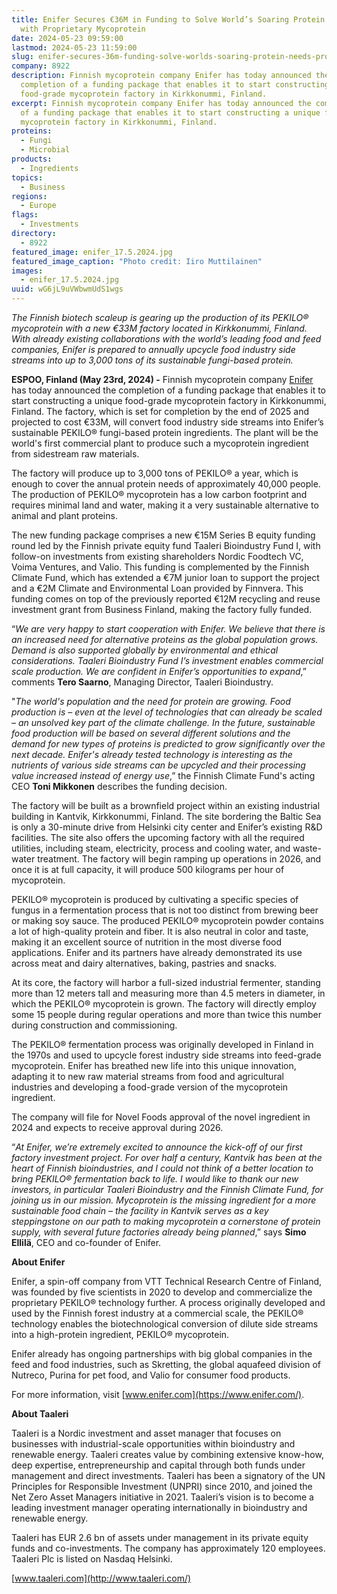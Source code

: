 ```yaml
---
title: Enifer Secures €36M in Funding to Solve World’s Soaring Protein Needs
  with Proprietary Mycoprotein
date: 2024-05-23 09:59:00
lastmod: 2024-05-23 11:59:00
slug: enifer-secures-36m-funding-solve-worlds-soaring-protein-needs-proprietary-mycoprotein
company: 8922
description: Finnish mycoprotein company Enifer has today announced the
  completion of a funding package that enables it to start constructing a unique
  food-grade mycoprotein factory in Kirkkonummi, Finland.
excerpt: Finnish mycoprotein company Enifer has today announced the completion
  of a funding package that enables it to start constructing a unique food-grade
  mycoprotein factory in Kirkkonummi, Finland.
proteins:
  - Fungi
  - Microbial
products:
  - Ingredients
topics:
  - Business
regions:
  - Europe
flags:
  - Investments
directory:
  - 8922
featured_image: enifer_17.5.2024.jpg
featured_image_caption: "Photo credit: Iiro Muttilainen"
images:
  - enifer_17.5.2024.jpg
uuid: wG6jL9uVWbwmUdS1wgs
---
```

*The Finnish biotech scaleup is gearing up the production of its PEKILO® mycoprotein with a new €33M factory located in Kirkkonummi, Finland. With already existing collaborations with the world’s leading food and feed companies, Enifer is prepared to annually upcycle food industry side streams into up to 3,000 tons of its sustainable fungi-based protein.*

**ESPOO, Finland (May 23rd, 2024) -** Finnish mycoprotein company [Enifer](https://enifer.com/) has today announced the completion of a funding package that enables it to start constructing a unique food-grade mycoprotein factory in Kirkkonummi, Finland. The factory, which is set for completion by the end of 2025 and projected to cost €33M, will convert food industry side streams into Enifer’s sustainable PEKILO® fungi-based protein ingredients. The plant will be the world's first commercial plant to produce such a mycoprotein ingredient from sidestream raw materials.

The factory will produce up to 3,000 tons of PEKILO® a year, which is enough to cover the annual protein needs of approximately 40,000 people. The production of PEKILO® mycoprotein has a low carbon footprint and requires minimal land and water, making it a very sustainable alternative to animal and plant proteins.

The new funding package comprises a new €15M Series B equity funding round led by the Finnish private equity fund Taaleri Bioindustry Fund I, with follow-on investments from existing shareholders Nordic Foodtech VC, Voima Ventures, and Valio. This funding is complemented by the Finnish Climate Fund, which has extended a €7M junior loan to support the project and a €2M Climate and Environmental Loan provided by Finnvera. This funding comes on top of the previously reported €12M recycling and reuse investment grant from Business Finland, making the factory fully funded.

“*We are very happy to start cooperation with Enifer. We believe that there is an increased need for alternative  proteins as the global population grows. Demand is also supported globally by environmental and ethical considerations. Taaleri Bioindustry Fund I’s investment enables commercial scale production. We are confident in Enifer’s opportunities to expand*,” comments **Tero Saarno**, Managing Director, Taaleri Bioindustry.

"*The world's population and the need for protein are growing. Food production is – even at the level of technologies that can already be scaled – an unsolved key part of the climate challenge. In the future, sustainable food production will be based on several different solutions and the demand for new types of proteins is predicted to grow significantly over the next decade. Enifer's already tested technology is interesting as the nutrients of various side streams can be upcycled and their processing value increased instead of energy use*,” the Finnish Climate Fund's acting CEO **Toni Mikkonen** describes the funding decision.

The factory will be built as a brownfield project within an existing industrial building in Kantvik, Kirkkonummi, Finland. The site bordering the Baltic Sea is only a 30-minute drive from Helsinki city center and Enifer’s existing R&D facilities. The site also offers the upcoming factory with all the required utilities, including steam, electricity, process and cooling water, and waste-water treatment. The factory will begin ramping up operations in 2026, and once it is at full capacity, it will produce 500 kilograms per hour of mycoprotein.

PEKILO® mycoprotein is produced by cultivating a specific species of fungus in a fermentation process that is not too distinct from brewing beer or making soy sauce. The produced PEKILO® mycoprotein powder contains a lot of high-quality protein and fiber. It is also neutral in color and taste, making it an excellent source of nutrition in the most diverse food applications. Enifer and its partners have already demonstrated its use across meat and dairy alternatives, baking, pastries and snacks.

At its core, the factory will harbor a full-sized industrial fermenter, standing more than 12 meters tall and measuring more than 4.5 meters in diameter, in which the PEKILO® mycoprotein is grown. The factory will directly employ some 15 people during regular operations and more than twice this number during construction and commissioning.

The PEKILO® fermentation process was originally developed in Finland in the 1970s and used to upcycle forest industry side streams into feed-grade mycoprotein. Enifer has breathed new life into this unique innovation, adapting it to new raw material streams from food and agricultural industries and developing a food-grade version of the mycoprotein ingredient.

The company will file for Novel Foods approval of the novel ingredient in 2024 and expects to receive approval during 2026.

“*At Enifer, we’re extremely excited to announce the kick-off of our first factory investment project. For over half a century, Kantvik has been at the heart of Finnish bioindustries, and I could not think of a better location to bring PEKILO® fermentation back to life. I would like to thank our new investors, in particular Taaleri Bioindustry and the Finnish Climate Fund, for joining us in our mission. Mycoprotein is the missing ingredient for a more sustainable food chain – the facility in Kantvik serves as a key steppingstone on our path to making mycoprotein a cornerstone of protein supply, with several future factories already being planned*,” says **Simo Ellilä**, CEO and co-founder of Enifer.

**About Enifer**

Enifer, a spin-off company from VTT Technical Research Centre of Finland, was founded by five scientists in 2020 to develop and commercialize the proprietary PEKILO® technology further. A process originally developed and used by the Finnish forest industry at a commercial scale, the PEKILO® technology enables the biotechnological conversion of dilute side streams into a high-protein ingredient, PEKILO® mycoprotein.

Enifer already has ongoing partnerships with big global companies in the feed and food industries, such as Skretting, the global aquafeed division of Nutreco, Purina for pet food, and Valio for consumer food products.

For more information, visit [www.enifer.com](https://www.enifer.com/).

**About Taaleri**

Taaleri is a Nordic investment and asset manager that focuses on businesses with industrial-scale opportunities within bioindustry and renewable energy. Taaleri creates value by combining extensive know-how, deep expertise, entrepreneurship and capital through both funds under management and direct investments. Taaleri has been a signatory of the UN Principles for Responsible Investment (UNPRI) since 2010, and joined the Net Zero Asset Managers initiative in 2021. Taaleri’s vision is to become a leading investment manager operating internationally in bioindustry and renewable energy.

Taaleri has EUR 2.6 bn of assets under management in its private equity funds and co-investments. The company has approximately 120 employees. Taaleri Plc is listed on Nasdaq Helsinki.

[www.taaleri.com](http://www.taaleri.com/)
